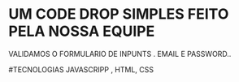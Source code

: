 # UM CODE DROP SIMPLES FEITO PELA NOSSA EQUIPE

VALIDAMOS O FORMULARIO DE INPUNTS .
EMAIL E PASSWORD..


#TECNOLOGIAS
JAVASCRIPP , HTML, CSS